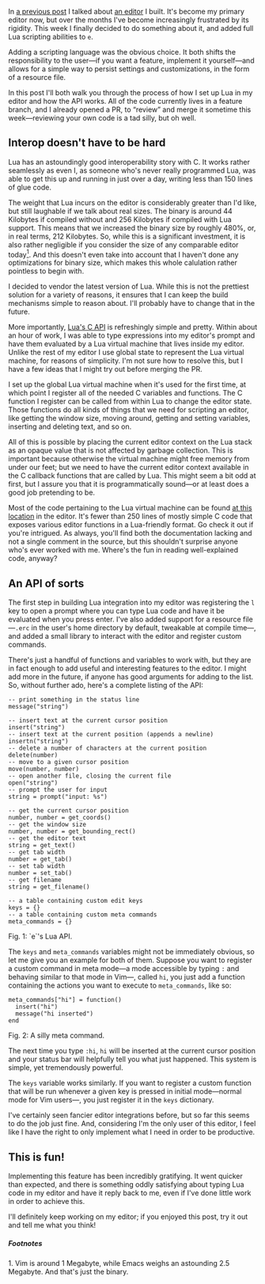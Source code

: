 In [a previous post](http://blog.veitheller.de/Braindead_Editing.html) I talked
about [an editor](https://github.com/hellerve/e) I built. It's become my
primary editor now, but over the months I've become increasingly frustrated by
its rigidity. This week I finally decided to do something about it, and added
full Lua scripting abilities to `e`.

Adding a scripting language was the obvious choice. It both shifts the responsibility
to the user—if you want a feature, implement it yourself—and allows for a
simple way to persist settings and customizations, in the form of a resource
file.

In this post I'll both walk you through the process of how I set up Lua in
my editor and how the API works. All of the code currently lives in a feature
branch, and I already opened a PR, to “review” and merge it sometime
this week—reviewing your own code is a tad silly, but oh well.

## Interop doesn't have to be hard

Lua has an astoundingly good interoperability story with C. It works rather
seamlessly as even I, as someone who's never really programmed Lua, was able to
get this up and running in just over a day, writing less than 150 lines of glue
code.

The weight that Lua incurs on the editor is considerably greater than I'd like,
but still laughable if we talk about real sizes. The binary is around 44
Kilobytes if compiled without and 256 Kilobytes if compiled with Lua
support. This means that we increased the binary size by roughly 480%, or, in
real terms, 212 Kilobytes. So, while this is a significant investment, it
is also rather negligible if you consider the size of any comparable editor
today<a href="#1"><sup>1</sup></a>. And this doesn't even take into account
that I haven't done any optimizations for binary size, which makes this whole
calulation rather pointless to begin with.

I decided to vendor the latest version of Lua. While this is not the prettiest
solution for a variety of reasons, it ensures that I can keep the build
mechanisms simple to reason about. I'll probably have to change that in the
future.

More importantly, [Lua's C API](https://www.lua.org/manual/5.3/manual.html#4)
is refreshingly simple and pretty. Within about an hour of work, I was able
to type expressions into my editor's prompt and have them evaluated by a
Lua virtual machine that lives inside my editor. Unlike the rest of my editor
I use global state to represent the Lua virtual machine, for reasons of
simplicity. I'm not sure how to resolve this, but I have a few ideas that I
might try out before merging the PR.

I set up the global Lua virtual machine when it's used for the first time,
at which point I register all of the needed C variables and functions. The
C function I register can be called from within Lua to change the editor
state. Those functions do all kinds of things that we need for scripting an
editor, like getting the window size, moving around, getting and setting
variables, inserting and deleting text, and so on.

All of this is possible by placing the current editor context on the Lua stack
as an opaque value that is not affected by garbage collection. This is
important because otherwise the virtual machine might free memory from under
our feet; but we need to have the current editor context available in the
C callback functions that are called by Lua. This might seem a bit odd at
first, but I assure you that it is programmatically sound—or at least does a good job pretending
to be.

Most of the code pertaining to the Lua virtual machine can be found [at this
location](https://github.com/hellerve/e/blob/lua/src/editor.c#L1231) in the
editor. It's fewer than 250 lines of mostly simple C code that exposes
various editor functions in a Lua-friendly format. Go check it out if you're
intrigued. As always, you'll find both the documentation lacking and not a
single comment in the source, but this shouldn't surprise anyone who's ever
worked with me. Where's the fun in reading well-explained code, anyway?

## An API of sorts

The first step in building Lua integration into my editor was registering the
`l` key to open a prompt where you can type Lua code and have it be evaluated
when you press enter. I've also added support for a resource file—`.erc` in
the user's home directory by default, tweakable at compile time—, and added a
small library to interact with the editor and register custom commands.

There's just a handful of functions and variables to work with, but they are
in fact enough to add useful and interesting features to the editor. I might
add more in the future, if anyone has good arguments for adding to the list.
So, without further ado, here's a complete listing of the API:

```
-- print something in the status line
message("string")

-- insert text at the current cursor position
insert("string")
-- insert text at the current position (appends a newline)
insertn("string")
-- delete a number of characters at the current position
delete(number)
-- move to a given cursor position
move(number, number)
-- open another file, closing the current file
open("string")
-- prompt the user for input
string = prompt("input: %s")

-- get the current cursor position
number, number = get_coords()
-- get the window size
number, number = get_bounding_rect()
-- get the editor text
string = get_text()
-- get tab width
number = get_tab()
-- set tab width
number = set_tab()
-- get filename
string = get_filename()

-- a table containing custom edit keys
keys = {}
-- a table containing custom meta commands
meta_commands = {}
```
<div class="figure-label">Fig. 1: `e`'s Lua API.</div>

The `keys` and `meta_commands` variables might not be immediately obvious, so
let me give you an example for both of them. Suppose you want to register a
custom command in meta mode—a mode accessible by typing `:` and behaving
similar to that mode in Vim—, called `hi`, you just add a function containing
the actions you want to execute to `meta_commands`, like so:

```
meta_commands["hi"] = function()
  insert("hi")
  message("hi inserted")
end
```
<div class="figure-label">Fig. 2: A silly meta command.</div>

The next time you type `:hi`, `hi` will be inserted at the current cursor
position and your status bar will helpfully tell you what just happened.
This system is simple, yet tremendously powerful.

The `keys` variable works similarly. If you want to register a custom function
that will be run whenever a given key is pressed in initial mode—normal mode
for Vim users—, you just register it in the `keys` dictionary.

I've certainly seen fancier editor integrations before, but so far this seems
to do the job just fine. And, considering I'm the only user of this editor, I
feel like I have the right to only implement what I need in order to
be productive.

## This is fun!

Implementing this feature has been incredibly gratifying. It went quicker than
expected, and there is something oddly satisfying about typing Lua code in my
editor and have it reply back to me, even if I've done little work in order to
achieve this.

I'll definitely keep working on my editor; if you enjoyed this post, try it out
and tell me what you think!

##### Footnotes
<span id="1">1.</span> Vim is around 1 Megabyte, while Emacs weighs an
astounding 2.5 Megabyte. And that's just the binary.
